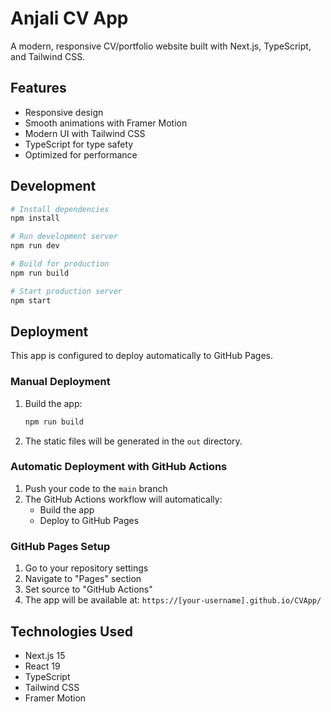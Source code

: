 # Anjali CV App

A modern, responsive CV/portfolio website built with Next.js, TypeScript, and Tailwind CSS.

## Features

- Responsive design
- Smooth animations with Framer Motion
- Modern UI with Tailwind CSS
- TypeScript for type safety
- Optimized for performance

## Development

```bash
# Install dependencies
npm install

# Run development server
npm run dev

# Build for production
npm run build

# Start production server
npm start
```

## Deployment

This app is configured to deploy automatically to GitHub Pages.

### Manual Deployment

1. Build the app:
   ```bash
   npm run build
   ```

2. The static files will be generated in the `out` directory.

### Automatic Deployment with GitHub Actions

1. Push your code to the `main` branch
2. The GitHub Actions workflow will automatically:
   - Build the app
   - Deploy to GitHub Pages

### GitHub Pages Setup

1. Go to your repository settings
2. Navigate to "Pages" section
3. Set source to "GitHub Actions"
4. The app will be available at: `https://[your-username].github.io/CVApp/`

## Technologies Used

- Next.js 15
- React 19
- TypeScript
- Tailwind CSS
- Framer Motion

